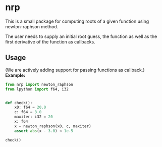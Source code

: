 # nrp

This is a small package for computing roots of a given function using newton-raphson method.

The user needs to supply an initial root guess, the function as well as the first derivative of the function as callbacks.

## Usage

(We are actively adding support for passing functions as callback.)
**Example:**
```python
from nrp import newton_raphson
from lpython import f64, i32


def check():
    x0: f64 = 20.0
    c: f64 = 3.0
    maxiter: i32 = 20
    x: f64
    x = newton_raphson(x0, c, maxiter)
    assert abs(x - 3.0) < 1e-5

check()
```
